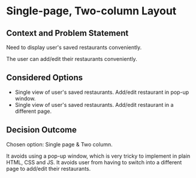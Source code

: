 # Single-page, Two-column Layout

## Context and Problem Statement

Need to display user's saved restaurants conveniently.

The user can add/edit their restaurants conveniently.

## Considered Options

* Single view of user's saved restaurants. Add/edit restaurant in pop-up window.
* Single view of user's saved restaurants. Add/edit restaurant in a different page.

## Decision Outcome

Chosen option: Single page & Two column. 

It avoids using a pop-up window, which is very tricky to implement in plain HTML, CSS and JS. 
It avoids user from having to switch into a different page to add/edit their restaurants. 

